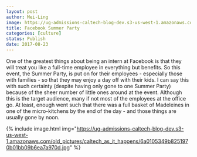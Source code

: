 ```yaml
---
layout: post
author: Mei-Ling
image: https://ug-admissions-caltech-blog-dev.s3-us-west-1.amazonaws.com/old_pictures/caltech_as_it_happens/6a0105349b8251970b01b8d29dfdd0970c.jpg
title: Facebook Summer Party
categories: [culture]
status: Publish
date: 2017-08-23
---
```


One of the greatest things about being an intern at Facebook is that they will treat you like a full-time employee in everything but benefits. So this event, the Summer Party, is put on for their employees - especially those with families - so that they may enjoy a day off with their kids. I can say this with such certainty (despite having only gone to one Summer Party) because of the sheer number of little ones around at the event. Although this is the target audience, many if not most of the employees at the office go. At least, enough went such that there was a full basket of Madeleines in one of the micro-kitchens by the end of the day - and those things are usually gone by noon.


{% include image.html img="https://ug-admissions-caltech-blog-dev.s3-us-west-1.amazonaws.com/old_pictures/caltech_as_it_happens/6a0105349b8251970b01bb09b6ea7a970d.jpg" %}
